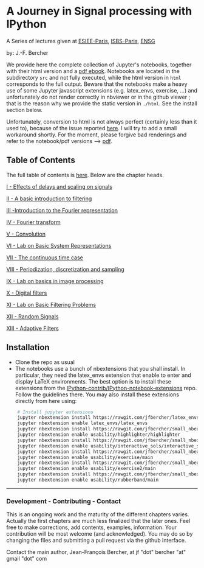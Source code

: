# A Journey in Signal processing with IPython

A Series of lectures given at [ESIEE-Paris](http://www.esiee.fr), [ISBS-Paris](http://www.isbs.fr/), [ENSG](http://www.ensg.eu/)

by: J.-F. Bercher

We provide here the complete collection of Jupyter's notebooks, together with their html version and a [pdf ebook](https://rawgit.com/jfbercher/LecturesSignalProcessing/master/tex/Poly.pdf).
Notebooks are located in the subdirectory `src` and not fully executed, while the html version in `html` corresponds to the full output. Beware that the notebooks make a heavy use of some Jupyter javascript extensions (e.g. latex_envs, exercise, ...) and unfortunately do not render correctly in nbviewer or in the github viewer ; that is the reason why we provide the static version in `./html`. See the install section below.

Unfortunately, conversion to html is not always perfect (certainly less than it used to), because of the issue reported [here](https://github.com/jupyter/nbconvert/issues/160). I will try to add a small workaround shortly. For the moment, please forgive bad renderings and refer to the notebook/pdf versions --> [pdf](https://rawgit.com/jfbercher/LecturesSignalProcessing/master/tex/Poly.pdf).

## Table of Contents
 
The full table of contents is [here](https://rawgit.com/jfbercher/LecturesSignalProcessing/master/html/index.html). 
Below are the chapter heads. 

 [I - Effects of delays and scaling on signals](https://rawgit.com/jfbercher/LecturesSignalProcessing/master/html/DelaysAndScales.html)

 [II - A basic introduction to filtering](https://rawgit.com/jfbercher/LecturesSignalProcessing/master/html/Intro_Filtering.html)

[III -Introduction to the Fourier representation](https://rawgit.com/jfbercher/LecturesSignalProcessing/master/html/Intro_Fourier.html)

[IV - Fourier transform](https://rawgit.com/jfbercher/LecturesSignalProcessing/master/html/Fourier_transform.html)

[V - Convolution](https://rawgit.com/jfbercher/LecturesSignalProcessing/master/html/Convolution.html)

[VI - Lab on Basic System Representations](https://rawgit.com/jfbercher/LecturesSignalProcessing/master/html/Exercises_BasicSystemsRepr.html)

[VII - The continuous time case](https://rawgit.com/jfbercher/LecturesSignalProcessing/master/html/Continuous_time_case.html)

[VIII - Periodization, discretization and sampling](https://rawgit.com/jfbercher/LecturesSignalProcessing/master/html/Periodization_discretization.html)

[IX - Lab on basics in image processing](https://rawgit.com/jfbercher/LecturesSignalProcessing/master/html/LabImages_text.html#Lab-on-basic-image-processing)

[X - Digital filters](https://rawgit.com/jfbercher/LecturesSignalProcessing/master/html/DigitalFilters.html)

[XI - Lab on Basic Filtering Problems](https://rawgit.com/jfbercher/LecturesSignalProcessing/master/html/BasicFiltering_text.html)

[XII - Random Signals](https://rawgit.com/jfbercher/LecturesSignalProcessing/master/html/Lecture1_RandomSignals.html)

[XIII - Adaptive Filters](https://rawgit.com/jfbercher/LecturesSignalProcessing/master/html/Optimum_filtering.html#Adaptive-Filters)



## Installation
- Clone the repo as usual
- The notebooks use a bunch of nbextensions that you shall install. In particular, they need the latex_envs extension that enable to enter and display LaTeX environments. The best option is to install these extensions from the [IPython-contrib/IPython-notebook-extensions](https://github.com/ipython-contrib/IPython-notebook-extensions) repo. Follow the guidelines there. You may also install these extensions directly from here using:
```bash
	# Install jupyter extensions
	jupyter nbextension install https://rawgit.com/jfbercher/latex_envs/master/latex_envs.zip  --user
	jupyter nbextension enable latex_envs/latex_envs  
	jupyter nbextension install https://rawgit.com/jfbercher/small_nbextensions/master/highlighter.zip  --user
	jupyter nbextension enable usability/highlighter/highlighter 
	jupyter nbextension install https://rawgit.com/jfbercher/small_nbextensions/master/interactive_sols.zip  --user
	jupyter nbextension enable usability/interactive_sols/interactive_sols 
	jupyter nbextension install https://rawgit.com/jfbercher/small_nbextensions/master/exercise.zip  --user
	jupyter nbextension enable usability/exercise/main 
	jupyter nbextension install https://rawgit.com/jfbercher/small_nbextensions/master/exercise2.zip  --user
	jupyter nbextension enable usability/exercise2/main 
	jupyter nbextension install https://rawgit.com/jfbercher/small_nbextensions/master/rubberband.zip  --user
	jupyter nbextension enable usability/rubberband/main 
```


----
### Development - Contributing - Contact

This is an ongoing work and the maturity of the different chapters varies. Actually the first chapters are much less finalized that the later ones. Feel free to make corrections, add contents, examples, information. Your contribution will be most welcome (and acknowledged). You may do so by changing the files and submitting a pull request via the github interface. 

Contact the main author, Jean-François Bercher, at jf "dot" bercher "at" gmail "dot" com
